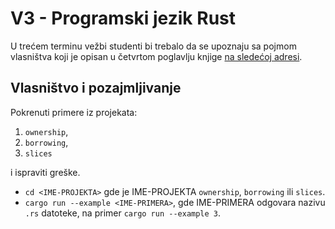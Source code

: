 # V3 - Programski jezik Rust

U trećem terminu vežbi studenti bi trebalo da se upoznaju sa pojmom vlasništva koji je opisan u četvrtom poglavlju knjige [na sledećoj adresi](https://doc.rust-lang.org/book/ch04-00-understanding-ownership.html).

## Vlasništvo i pozajmljivanje

Pokrenuti primere iz projekata:

1. `ownership`,
2. `borrowing`,
3. `slices`

i ispraviti greške.

- `cd <IME-PROJEKTA>` gde je IME-PROJEKTA `ownership`, `borrowing` ili `slices`.
- `cargo run --example <IME-PRIMERA>`, gde IME-PRIMERA odgovara nazivu `.rs` datoteke, na primer `cargo run --example 3`.
